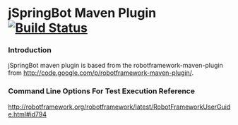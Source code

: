 jSpringBot Maven Plugin [![Build Status](https://travis-ci.org/jspringbot/jspringbot-maven-plugin.svg?branch=master)](https://travis-ci.org/jspringbot/jspringbot-maven-plugin)
=======================

### Introduction

jSpringBot maven plugin is based from the robotframework-maven-plugin from http://code.google.com/p/robotframework-maven-plugin/.

### Command Line Options For Test Execution Reference

http://robotframework.org/robotframework/latest/RobotFrameworkUserGuide.html#id794
